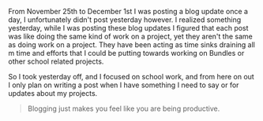 From November 25th to December 1st I was posting a blog update once a day, I unfortunately didn't post yesterday however. I realized something yesterday, while I was posting these blog updates I figured that each post was like doing the same kind of work on a project, yet they aren't the same as doing work on a project. They have been acting as time sinks draining all m time and efforts that I could be putting towards working on Bundles or other school related projects.


So I took yesterday off, and I focused on school work, and from here on out I only plan on writing a post when I have something I need to say or for updates about my projects.

> Blogging just makes you feel like you are being productive.
